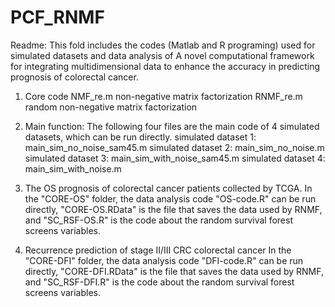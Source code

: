 # PCF_RNMF
Readme: This fold includes the codes (Matlab and R programing) used for simulated datasets and data analysis  of A novel computational framework for integrating multidimensional data to enhance the accuracy in predicting prognosis of colorectal cancer.

1. Core code
NMF_re.m non-negative matrix factorization
RNMF_re.m random non-negative matrix factorization

2. Main function: The following four files are the main code of 4 simulated datasets, which can be run directly.
simulated dataset 1: main_sim_no_noise_sam45.m
simulated dataset 2: main_sim_no_noise.m
simulated dataset 3: main_sim_with_noise_sam45.m
simulated dataset 4: main_sim_with_noise.m


3. The OS prognosis of colorectal cancer patients collected by TCGA. 
In the "CORE-OS" folder, the data analysis code "OS-code.R" can be run directly, "CORE-OS.RData" is the file that saves the data used by RNMF, and "SC_RSF-OS.R" is the code about the random survival forest screens variables.

4. Recurrence prediction of stage II/III CRC colorectal cancer
In the "CORE-DFI" folder, the data analysis code "DFI-code.R" can be run directly, "CORE-DFI.RData" is the file that saves the data used by RNMF, and "SC_RSF-DFI.R" is the code about the random survival forest screens variables.


